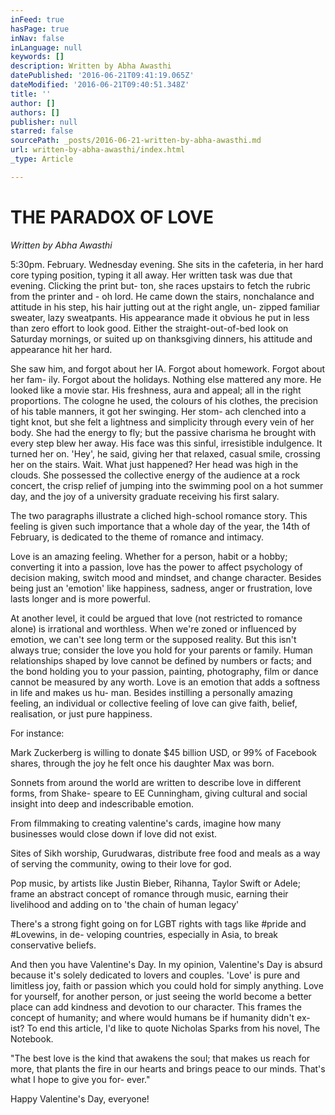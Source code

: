 ```yaml
---
inFeed: true
hasPage: true
inNav: false
inLanguage: null
keywords: []
description: Written by Abha Awasthi
datePublished: '2016-06-21T09:41:19.065Z'
dateModified: '2016-06-21T09:40:51.348Z'
title: ''
author: []
authors: []
publisher: null
starred: false
sourcePath: _posts/2016-06-21-written-by-abha-awasthi.md
url: written-by-abha-awasthi/index.html
_type: Article

---
```

# THE PARADOX OF LOVE

_Written by Abha Awasthi_

5:30pm. February. Wednesday evening. She sits in the cafeteria, in her hard core typing position, typing it all away. Her written task was due that evening. Clicking the print but- ton, she races upstairs to fetch the rubric from the printer and - oh lord. He came down the stairs, nonchalance and attitude in his step, his hair jutting out at the right angle, un- zipped familiar sweater, lazy sweatpants. His appearance made it obvious he put in less than zero effort to look good. Either the straight-out-of-bed look on Saturday mornings, or suited up on thanksgiving dinners, his attitude and appearance hit her hard.

She saw him, and forgot about her IA. Forgot about homework. Forgot about her fam- ily. Forgot about the holidays. Nothing else mattered any more. He looked like a movie star. His freshness, aura and appeal; all in the right proportions. The cologne he used, the colours of his clothes, the precision of his table manners, it got her swinging. Her stom- ach clenched into a tight knot, but she felt a lightness and simplicity through every vein of her body. She had the energy to fly; but the passive charisma he brought with every step blew her away. His face was this sinful, irresistible indulgence. It turned her on. 'Hey', he said, giving her that relaxed, casual smile, crossing her on the stairs. Wait. What just happened? Her head was high in the clouds. She possessed the collective energy of the audience at a rock concert, the crisp relief of jumping into the swimming pool on a hot summer day, and the joy of a university graduate receiving his first salary.

The two paragraphs illustrate a cliched high-school romance story. This feeling is given such importance that a whole day of the year, the 14th of February, is dedicated to the theme of romance and intimacy.

Love is an amazing feeling. Whether for a person, habit or a hobby; converting it into a passion, love has the power to affect psychology of decision making, switch mood and mindset, and change character. Besides being just an 'emotion' like happiness, sadness, anger or frustration, love lasts longer and is more powerful.

At another level, it could be argued that love (not restricted to romance alone) is irrational and worthless. When we're zoned or influenced by emotion, we can't see long term or the supposed reality. But this isn't always true; consider the love you hold for your parents or family. Human relationships shaped by love cannot be defined by numbers or facts; and the bond holding you to your passion, painting, photography, film or dance cannot be measured by any worth. Love is an emotion that adds a softness in life and makes us hu- man. Besides instilling a personally amazing feeling, an individual or collective feeling of love can give faith, belief, realisation, or just pure happiness.

For instance:

Mark Zuckerberg is willing to donate $45 billion USD, or 99% of Facebook shares, through the joy he felt once his daughter Max was born.

Sonnets from around the world are written to describe love in different forms, from Shake- speare to EE Cunningham, giving cultural and social insight into deep and indescribable emotion.

From filmmaking to creating valentine's cards, imagine how many businesses would close down if love did not exist.

Sites of Sikh worship, Gurudwaras, distribute free food and meals as a way of serving the community, owing to their love for god.

Pop music, by artists like Justin Bieber, Rihanna, Taylor Swift or Adele; frame an abstract concept of romance through music, earning their livelihood and adding on to 'the chain of human legacy'

There's a strong fight going on for LGBT rights with tags like \#pride and \#Lovewins, in de- veloping countries, especially in Asia, to break conservative beliefs.

And then you have Valentine's Day. In my opinion, Valentine's Day is absurd because it's solely dedicated to lovers and couples. 'Love' is pure and limitless joy, faith or passion which you could hold for simply anything. Love for yourself, for another person, or just seeing the world become a better place can add kindness and devotion to our character. This frames the concept of humanity; and where would humans be if humanity didn't ex- ist? To end this article, I'd like to quote Nicholas Sparks from his novel, The Notebook.

"The best love is the kind that awakens the soul; that makes us reach for more, that plants the fire in our hearts and brings peace to our minds. That's what I hope to give you for- ever."

Happy Valentine's Day, everyone!